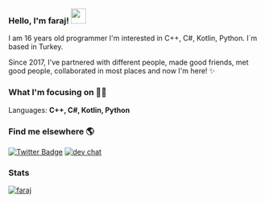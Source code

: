 ### Hello, I'm **faraj**! <img src="https://media.giphy.com/media/hvRJCLFzcasrR4ia7z/giphy.gif" width="30px">

 I am 16 years old programmer I'm interested in C++, C#, Kotlin, Python. I´m based in Turkey.

Since 2017, I've partnered with different people, made good friends, met good people, collaborated in most places and now I'm here! ✨

### What I'm focusing on 👨‍💻

Languages: **C++, C#, Kotlin, Python**

### Find me elsewhere 🌎
 [![Twitter Badge](https://img.shields.io/badge/-Twitter-1ca0f1?style=flat-square&labelColor=1ca0f1&logo=twitter&logoColor=white&link=https://twitter.com/farajyeet)](https://twitter.com/farajyeet) [![dev chat](https://discordapp.com/api/guilds/188630481301012481/widget.png?style=shield)](https://discord.gg/java)

### Stats

[![faraj](https://github-readme-stats.vercel.app/api?username=faraaj&show_icons=true&count_private=true&theme=dark)](https://faraaj.github.io) 
